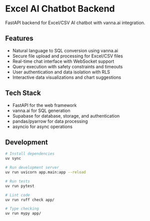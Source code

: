 # Excel AI Chatbot Backend

FastAPI backend for Excel/CSV AI chatbot with vanna.ai integration.

## Features

- Natural language to SQL conversion using vanna.ai
- Secure file upload and processing for Excel/CSV files
- Real-time chat interface with WebSocket support
- Query execution with safety constraints and timeouts
- User authentication and data isolation with RLS
- Interactive data visualizations and chart suggestions

## Tech Stack

- FastAPI for the web framework
- vanna.ai for SQL generation
- Supabase for database, storage, and authentication
- pandas/pyarrow for data processing
- asyncio for async operations

## Development

```bash
# Install dependencies
uv sync

# Run development server
uv run uvicorn app.main:app --reload

# Run tests
uv run pytest

# Lint code
uv run ruff check app/

# Type checking
uv run mypy app/
```
